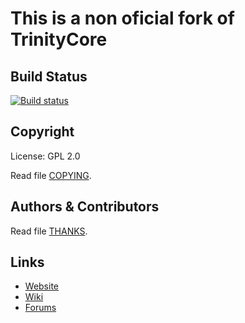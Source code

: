 # This is a non oficial fork of TrinityCore

## Build Status

[![Build status](https://ci.appveyor.com/api/projects/status/mswsd0gn8ia54ad6?svg=true)](https://ci.appveyor.com/project/kabestrus/sirion)



## Copyright

License: GPL 2.0

Read file [COPYING](COPYING).


## Authors &amp; Contributors

Read file [THANKS](THANKS).


## Links

* [Website](https://www.trinitycore.org)
* [Wiki](https://www.trinitycore.info)
* [Forums](https://community.trinitycore.org)
